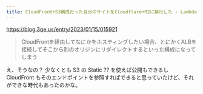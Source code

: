 ```yaml
---
title: CloudFront+S3構成だった自分のサイトをCloudflare+R2に移行した - Lambdaカクテル
---
```


https://blog.3qe.us/entry/2023/01/15/015921

> CloudFrontを経由してなにかをホスティングしたい場合、とにかくALBを接続してそこから別のオリジンにリダイレクトするといった構成になってしまう

え、そうなの？
少なくとも S3 の Static ?? を使えば公開もできるし CloudFront もそのエンドポイントを参照すればできると思っていたけど、それができな時代もあったのかな。

